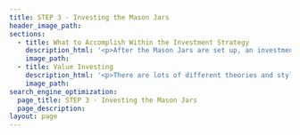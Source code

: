 ```yaml
---
title: STEP 3 - Investing the Mason Jars
header_image_path:
sections:
  - title: What to Accomplish Within the Investment Strategy
    description_html: '<p>After the Mason Jars are set up, an investment strategy needs to be assigned to each mason jar:</p><ul><li>Needs to be tax efficient with account structure and investment selection</li><li>The strategy needs to address reaching the goal of the jar with the least amount of risk possible</li></ul>'
    image_path:
  - title: Value Investing
    description_html: '<p>There are lots of different theories and styles of investing. At Intelligent Investing we think it is best to keep things simple and utilize sound and tested strategies used by the most successful investors.</p><p>Value investing is an investment strategy that derives from the ideas on investments that Ben Graham and David Dodd began teaching at Columbia University in 1928 and used later by Warren Buffet. It involves buying securities that appear undervalued by some form of fundamental analysis and are financially secure. The securities are then paired with other components which are negatively correlated to reduce the over risk of the portfolio.</p><p>The goal of the portfolio is to reach the desired returns in accordance with the mason jar of the portfolio, and do so with the least amount of risk possible.</p>'
    image_path:
search_engine_optimization:
  page_title: STEP 3 - Investing the Mason Jars
  page_description:
layout: page
---
```



